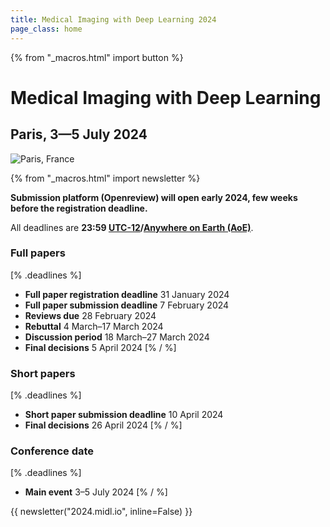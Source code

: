```yaml
---
title: Medical Imaging with Deep Learning 2024
page_class: home
---
```

{% from "_macros.html" import button %}
# Medical Imaging with Deep Learning
## Paris, 3—5 July 2024
<p class="primary-photo centered">
    <img alt="Paris, France" src="/images/paris_small.jpeg">
</p>

{% from "_macros.html" import newsletter %}


**Submission platform (Openreview) will open early 2024, few weeks before the registration deadline.**

All deadlines are **23:59 [UTC-12](https://www.timeanddate.com/time/zones/aoe)/[Anywhere on Earth (AoE)](https://en.wikipedia.org/wiki/Anywhere_on_Earth)**.

### Full papers
[% .deadlines %]
* **Full paper registration deadline** 31 January 2024
* **Full paper submission deadline** 7 February 2024
* **Reviews due** 28 February 2024
* **Rebuttal** 4 March–17 March 2024
* **Discussion period** 18 March–27 March 2024
* **Final decisions** 5 April 2024
[% / %]

### Short papers
[% .deadlines %]
* **Short paper submission deadline** 10 April 2024
* **Final decisions** 26 April 2024
[% / %]

### Conference date
[% .deadlines %]
* **Main event** 3–5 July 2024
[% / %]

{{ newsletter("2024.midl.io", inline=False) }}
